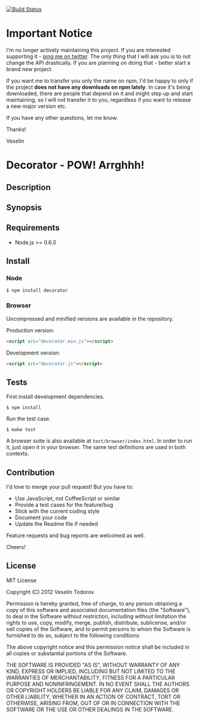 [![Build Status](https://secure.travis-ci.org/vesln/decorator.png)](http://travis-ci.org/vesln/decorator)

# Important Notice

I'm no longer actively maintaining this project. If you are interested supporting it - [ping me on twitter](https://twitter.com/vesln).
The only thing that I will ask you is to not change the API drastically. If you are planning on doing that - better start a brand new project.

If you want me to transfer you only the name on npm, I'd be happy to only if the project **does not have any downloads on npm lately**. In case it's being
downloaded, there are people that depend on it and might step up and start maintaining, so I will not transfer it to you, regardless if you want to release
a new major version etc.

If you have any other questions, let me know.

Thanks!

Veselin

# Decorator - POW! Arrghhh!

## Description

## Synopsis

## Requirements

- Node.js >= 0.6.0

## Install

### Node

```
$ npm install decorator
```

### Browser

Uncompressed and minified versions are available in the repository.

Production version:

```html
<script src="decorator.min.js"></script>
```

Development version:

```html
<script src="decorator.js"></script>
```

## Tests

First install development dependencies.

```
$ npm install
```

Run the test case.

```
$ make test
```

A browser suite is also available at `test/browser/index.html`. In order to
run it, just open it in your browser. The same test definitions are used in both contexts.

## Contribution

I'd love to merge your pull request! But you have to:

- Use JavaScript, not CoffeeScript or similar
- Provide a test cases for the feature/bug
- Stick with the current coding style
- Document your code
- Update the Readme file if needed

Feature requests and bug reports are welcomed as well.

Cheers!

## License

MIT License

Copyright (C) 2012 Veselin Todorov

Permission is hereby granted, free of charge, to any person obtaining a copy of
this software and associated documentation files (the "Software"), to deal in
the Software without restriction, including without limitation the rights to
use, copy, modify, merge, publish, distribute, sublicense, and/or sell copies
of the Software, and to permit persons to whom the Software is furnished to do
so, subject to the following conditions:

The above copyright notice and this permission notice shall be included in all
copies or substantial portions of the Software.

THE SOFTWARE IS PROVIDED "AS IS", WITHOUT WARRANTY OF ANY KIND, EXPRESS OR
IMPLIED, INCLUDING BUT NOT LIMITED TO THE WARRANTIES OF MERCHANTABILITY,
FITNESS FOR A PARTICULAR PURPOSE AND NONINFRINGEMENT. IN NO EVENT SHALL THE
AUTHORS OR COPYRIGHT HOLDERS BE LIABLE FOR ANY CLAIM, DAMAGES OR OTHER
LIABILITY, WHETHER IN AN ACTION OF CONTRACT, TORT OR OTHERWISE, ARISING FROM,
OUT OF OR IN CONNECTION WITH THE SOFTWARE OR THE USE OR OTHER DEALINGS IN THE
SOFTWARE.
